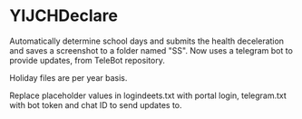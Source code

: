 # YIJCHDeclare
Automatically determine school days and submits the health deceleration and saves a screenshot to a folder named "SS".
Now uses a telegram bot to provide updates, from TeleBot repository.

Holiday files are per year basis.

Replace placeholder values in logindeets.txt with portal login, telegram.txt with bot token and chat ID to send updates to.